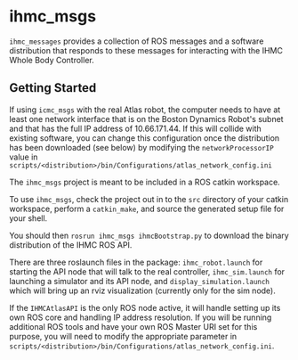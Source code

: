 # ihmc_msgs

`ihmc_messages` provides a collection of ROS messages and a software distribution that responds to these messages for interacting with the IHMC Whole Body Controller.

## Getting Started

If using `icmc_msgs` with the real Atlas robot, the computer needs to have at least one network interface that is on the Boston Dynamics Robot's subnet and that has the full IP address of 10.66.171.44. If this will collide with existing software, you can change this configuration once the distribution has been downloaded (see below) by modifying the `networkProcessorIP` value in `scripts/<distribution>/bin/Configurations/atlas_network_config.ini`

The `ihmc_msgs` project is meant to be included in a ROS catkin workspace. 

To use `ihmc_msgs`, check the project out in to the `src` directory of your catkin workspace, perform a `catkin_make`, and source the generated setup file for your shell.

You should then `rosrun ihmc_msgs ihmcBootstrap.py` to download the binary distribution of the IHMC ROS API.

There are three roslaunch files in the package: `ihmc_robot.launch` for starting the API node that will talk to the real controller, `ihmc_sim.launch` for launching a simulator and its API node, and `display_simulation.launch` which will bring up an rviz visualization (currently only for the sim node).

If the `IHMCAtlasAPI` is the only ROS node active, it will handle setting up its own ROS core and handling IP address resolution.  If you will be running additional ROS tools and have your own ROS Master URI set for this purpose, you will need to modify the appropriate parameter in `scripts/<distribution>/bin/Configurations/atlas_network_config.ini`.